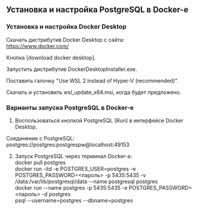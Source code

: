 ## Установка и настройка PostgreSQL в Docker-е ##

### Установка и настройка Docker Desktop ###

Скачать дистрибутив Docker Desktop с сайта:  
https://www.docker.com/  

Кнопка [download docker desktop].  

Запустить дистрибутив DockerDesktopInstaller.exe.  

Поставить галочку "Use WSL 2 instead of Hyper-V (recommended)".  

Скачать и установить wsl_update_x64.msi, когда будет предложено.  


### Варианты запуска PostgreSQL в Docker-е ###

1. Воспользоваться кнопкой PostgreSQL [Run] в интерфейсе Docker Desktop.  

Соединение с PostgreSQL:  
postgres://postgres:postgrespw@localhost:49153  

2. Запуск PostgreSQL через терминал Docker-а:  
docker pull postgres  
docker run -itd -e POSTGRES_USER=postgres -e POSTGRES_PASSWORD=<пароль> -p 5435:5435 -v /data:/var/lib/postgresql/data --name postgresql postgres  
docker run --name postgres -p 5435:5435 -e POSTGRES_PASSWORD=<пароль> -d postgres  
psql --username=postgres --dbname=postgres  
